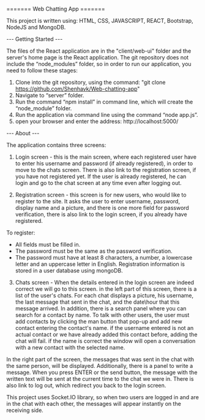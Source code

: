 ======= Web Chatting App =======

This project is written using: HTML, CSS, JAVASCRIPT, REACT, Bootstrap, NodeJS and MongoDB.


--- Getting Started ---

The files of the React application are in the "client/web-ui" folder and the server's home page is the React application.
The git repository does not include the “node_modules” folder, so in order to run our application, you need to follow these stages:

1. Clone into the git repository, using the command: "git clone https://github.com/Shenhavk/Web-chatting-app"
2. Navigate to “server” folder.
3. Run the command “npm install” in command line, which will create the “node_module” folder.
4. Run the application via command line using the command “node app.js”.
5. open your browser and enter the address: http://localhost:5000/


--- About ---

The application contains three screens:

1. Login screen - this is the main screen, where each registered user have to enter his username and password (if already registered), in order to move to the chats screen. There is also link to the registration screen, if you have not registered yet. If the user is already registered, he can login and go to the chat screen at any time even after logging out.

2. Registration screen - this screen is for new users, who would like to register to the site. It asks the user to enter username, password, display name and a picture, and there is one more field for password verification, there is also link to the login screen, if you already have registered.

To register:
- All fields must be filled in.
- The password must be the same as the password verification.
- The password must have at least 8 characters, a number, a lowercase letter and an uppercase letter in English.
Registration information is stored in a user database using mongoDB.

3. Chats screen - When the details entered in the login screen are indeed correct we will go to this screen. in the left part of this screen, there is a list of the user's chats. For each chat displays a picture, his username, the last message that sent in the chat, and the date\hour that this message arrived. In addition, there is a search panel where you can search for a contact by name. To talk with other users, the user must add contacts by clicking the man button that pop-up and add new contact entering the contact's name. if the username entered is not an actual contact or we have already added this contact before, adding the chat will fail. if the name is correct the window will open a conversation with a new contact with the selected name.

In the right part of the screen, the messages that was sent in the chat with the same person, will be displayed. Additionally, there is a panel to write a message. When you press ENTER or the send button, the message with the written text will be sent at the current time to the chat we were in. 
There is also link to log out, which redirect you back to the login screen.

This project uses Socket.IO library, so when two users are logged in and are in the chat with each other, the messages will appear instantly on the receiving side.
